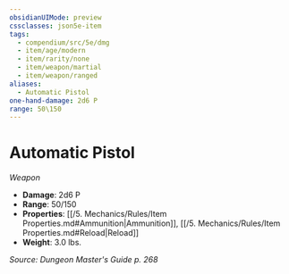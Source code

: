 ```yaml
---
obsidianUIMode: preview
cssclasses: json5e-item
tags:
  - compendium/src/5e/dmg
  - item/age/modern
  - item/rarity/none
  - item/weapon/martial
  - item/weapon/ranged
aliases:
  - Automatic Pistol
one-hand-damage: 2d6 P
range: 50\150
---
```

# Automatic Pistol
*Weapon*  

- **Damage**: 2d6 P
- **Range**: 50/150
- **Properties**: [[/5. Mechanics/Rules/Item Properties.md#Ammunition\|Ammunition]], [[/5. Mechanics/Rules/Item Properties.md#Reload\|Reload]]
- **Weight**: 3.0 lbs.

*Source: Dungeon Master's Guide p. 268*
